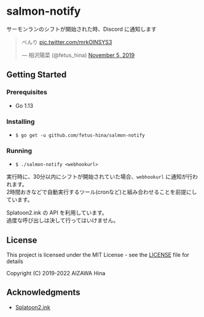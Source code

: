 # salmon-notify

サーモンランのシフトが開始された時、Discord に通知します

<blockquote class="twitter-tweet"><p lang="ja" dir="ltr">べんり <a href="https://t.co/mrkOlNSYS3">pic.twitter.com/mrkOlNSYS3</a></p>&mdash; 相沢陽菜 (@fetus_hina) <a href="https://twitter.com/fetus_hina/status/1191687022542372865?ref_src=twsrc%5Etfw">November 5, 2019</a></blockquote><!--script async src="https://platform.twitter.com/widgets.js" charset="utf-8"></script-->

## Getting Started

### Prerequisites

  - Go 1.13

### Installing

  - `$ go get -u github.com/fetus-hina/salmon-notify`

### Running

  - `$ ./salmon-notify <webhookurl>`

実行時に、30分以内にシフトが開始されていた場合、`webhookurl` に通知が行われます。  
2時間おきなどで自動実行するツール(cronなど)と組み合わせることを前提にしています。

Splatoon2.ink の API を利用しています。  
過度な呼び出しは決して行ってはいけません。

## License

This project is licensed under the MIT License - see the [LICENSE](LICENSE) file for details

Copyright (C) 2019-2022 AIZAWA Hina

## Acknowledgments

  - [Splatoon2.ink](https://splatoon2.ink/)
